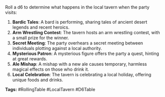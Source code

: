 Roll a d6 to determine what happens in the local tavern when the party visits:

1. **Bardic Tales**: A bard is performing, sharing tales of ancient desert legends and recent heroics.
2. **Arm Wrestling Contest**: The tavern hosts an arm wrestling contest, with a small prize for the winner.
3. **Secret Meeting**: The party overhears a secret meeting between individuals plotting against a local authority.
4. **Mysterious Patron**: A mysterious figure offers the party a quest, hinting at great rewards.
5. **Ale Mishap**: A mishap with a new ale causes temporary, harmless magical effects on those who drink it.
6. **Local Celebration**: The tavern is celebrating a local holiday, offering unique foods and drinks.

**Tags:** #RollingTable #LocalTavern #D6Table

